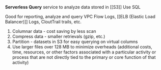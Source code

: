 
**Serverless Query** service to analyze data stored in [[S3]]
Use SQL

Good for reporting, analyze and query VPC Flow Logs, [[ELB (Elastic Load Balancer)]] Logs, CloutTrail trails, etc.

1. Columnar data - cost saving by less scan
2. Compress data - smaller retrievals (gzip, etc.)
3. Partition - datasets in S3 for easy querying on virtual columns
4. Use larger files over 128 MB to minimize overheads (additional costs, time, resources, or other factors associated with a particular activity or process that are not directly tied to the primary or core function of that activity)